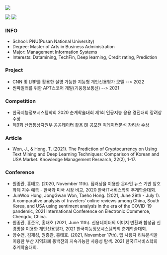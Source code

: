 <img src="https://capsule-render.vercel.app/api?type=Waving&color=auto&height=200&section=header&text=Profile&fontSize=90" />

<a href="https://www.python.org/" target="_blank"><img src="https://img.shields.io/badge/Python-3766AB?style=flat&logo=Python&logoColor=white"/></a>
<a href="https://www.r-project.org/" target="_blank"><img src="https://img.shields.io/badge/R-3766AB?style=flat&logo=RStudio&logoColor=white"/></a>

### INFO

- School: PNU(Pusan National University)
- Degree: Master of Arts in Business Administration
- Major: Management Information Systems
- Interests: Datamining, TechFin, Deep learning, Credit rating, Prediction

### Project
- CNN 및 LRP를 활용한 설명 가능한 지능형 개인신용평가 모델 --> 2022
- 씬파일러를 위한 APT스코어 개발(기웅정보통신) --> 2021

### Competition
- 한국지능정보시스템학회 2020 춘계학술대회 제1회 인공지능 응용 경진대회 장려상 수상
- 제9회 산업통상자원부 공공데이터 활용 BI 공모전 빅데이터분석 장려상 수상

### Article
- Won, J., & Hong, T. (2021). The Prediction of Cryptocurrency on Using Text Mining and Deep Learning Techniques: Comparison of Korean and USA Market. Knowledge Management Research, 22(2), 1-17.

### Conference
- 원종관, 홍태호. (2020, November 11th). 딥러닝을 이용한 온라인 뉴스 기반 암호화폐 지수 예측 - 한국과 미국 시장 비교, 2020 한국IT서비스학회 추계학술대회.
- JunWoo Hong, JongGwan Won, Taeho Hong. (2021, June 29th - July 1). A comparative analysis of travelers’ online reviews among China, South Korea, and USA using sentiment analysis in the era of the COVID-19 pandemic, 2021 International Conference on Electronic Commerce, Chengdu, China.
- 원종관, 홍준우, 홍태호 (2021, June 11th). 신용데이터의 이미지 변환과 합성곱 신경망을 이용한 개인신용평가, 2021 한국지능정보시스템학회 춘계학술대회.
- 양수연, 김재성, 원종관, 홍태호. (2021, November 17th). 앱 사용자 리뷰분석을 이용한 부산 지역화폐 동백전의 지속가능한 사용성 탐색. 2021 한국IT서비스학회 추계학술대회.
